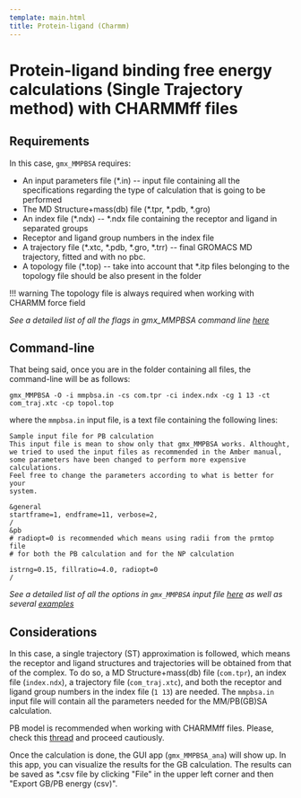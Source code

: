 ```yaml
---
template: main.html
title: Protein-ligand (Charmm)
---
```


# Protein-ligand binding free energy calculations (Single Trajectory method) with CHARMMff files
## Requirements

In this case, `gmx_MMPBSA` requires:

* An input parameters file (*.in) -- input file containing all the specifications regarding the type of calculation that
is going to be performed
* The MD Structure+mass(db) file (*.tpr, *.pdb, *.gro) 
* An index file (*.ndx) -- *.ndx file containing the receptor and ligand in separated groups
* Receptor and ligand group numbers in the index file
* A trajectory file (*.xtc, *.pdb, *.gro, *.trr) -- final GROMACS MD trajectory, fitted and with no pbc.
* A topology file (*.top) -- take into account that *.itp files belonging to the topology file should be also present in the folder

!!! warning
    The topology file is always required when working with CHARMM force field

_See a detailed list of all the flags in gmx_MMPBSA command line [here][1]_

  [1]: ../../command-line.md#calling-gmx_mmpbsa-from-the-command-line

## Command-line
That being said, once you are in the folder containing all files, the command-line will be as follows:

    gmx_MMPBSA -O -i mmpbsa.in -cs com.tpr -ci index.ndx -cg 1 13 -ct com_traj.xtc -cp topol.top

where the `mmpbsa.in` input file, is a text file containing the following lines:

``` linenums="1"
Sample input file for PB calculation
This input file is mean to show only that gmx_MMPBSA works. Althought,
we tried to used the input files as recommended in the Amber manual,
some parameters have been changed to perform more expensive calculations.
Feel free to change the parameters according to what is better for your
system.

&general
startframe=1, endframe=11, verbose=2,
/
&pb
# radiopt=0 is recommended which means using radii from the prmtop file
# for both the PB calculation and for the NP calculation

istrng=0.15, fillratio=4.0, radiopt=0
/
```

_See a detailed list of all the options in `gmx_MMPBSA` input file [here][1] as well as several [examples][2]_

  [1]: ../../input_file.md#the-input-file
  [2]: ../../input_file.md#sample-input-files

## Considerations
In this case, a single trajectory (ST) approximation is followed, which means the receptor and ligand structures and 
trajectories will be obtained from that of the complex. To do so, a MD Structure+mass(db) file (`com.tpr`), an index file (`index.ndx`),
a trajectory file (`com_traj.xtc`), and both the receptor and ligand group numbers in the index file (`1 13`) are needed.
The `mmpbsa.in` input file will contain all the parameters needed for the MM/PB(GB)SA calculation.

PB model is recommended when working with CHARMMff files. Please, check this [thread](http://archive.ambermd.org/201508/0382.html) 
and proceed cautiously.

Once the calculation is done, the GUI app (`gmx_MMPBSA_ana`) will show up. In this app, you can visualize the results for 
the GB calculation. The results can be saved as *.csv file by clicking "File" in the upper left corner and then 
"Export GB/PB energy (csv)".
